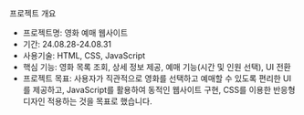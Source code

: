 프로젝트 개요

- 프로젝트명: 영화 예매 웹사이트
- 기간: 24.08.28-24.08.31
- 사용기술: HTML, CSS, JavaScript
- 핵심 기능: 영화 목록 조회, 상세 정보 제공, 예매 기능(시간 및 인원 선택), UI 전환
- 프로젝트 목표: 사용자가 직관적으로 영화를 선택하고 예매할 수 있도록 편리한 UI를 제공하고,
JavaScript를 활용하여 동적인 웹사이트 구현, CSS를 이용한 반응형 디자인 적용하는 것을 목표로 했습니다.
